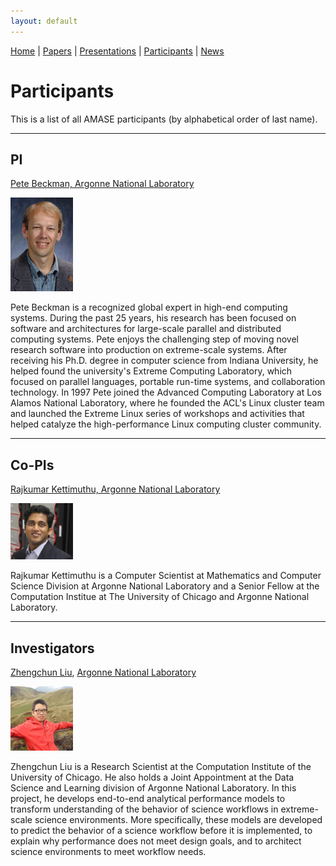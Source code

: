 ```yaml
---
layout: default
---
```

[Home](index.html) | [Papers](papers.html) | [Presentations](presentations.html) | [Participants](participants.html) | [News](news.html)

# Participants
This is a list of all AMASE participants (by alphabetical order of last name). 

---

## PI

[Pete Beckman, Argonne National Laboratory](http://www.mcs.anl.gov/~beckman)

<img src="doc/pete-beckman.jpg" alt="Drawing" style="width: 100px;"/>

Pete Beckman is a recognized global expert in high-end computing systems. During the past 25 years, his research has been focused on software and architectures for large-scale parallel and distributed computing systems. Pete enjoys the challenging step of moving novel research software into production on extreme-scale systems. After receiving his Ph.D. degree in computer science from Indiana University, he helped found the university's Extreme Computing Laboratory, which focused on parallel languages, portable run-time systems, and collaboration technology. In 1997 Pete joined the Advanced Computing Laboratory at Los Alamos National Laboratory, where he founded the ACL's Linux cluster team and launched the Extreme Linux series of workshops and activities that helped catalyze the high-performance Linux computing cluster community. 

---

## Co-PIs

[Rajkumar Kettimuthu, Argonne National Laboratory](http://www.mcs.anl.gov/~kettimut/) 

<img src="doc/Raj-GO.jpg" alt="Drawing" style="width: 100px;"/>

Rajkumar Kettimuthu is a Computer Scientist at Mathematics and Computer Science Division at Argonne National Laboratory and a Senior Fellow at the Computation Institue at The University of Chicago and Argonne National Laboratory. 

---

## Investigators

[Zhengchun Liu](http://zliu.info), [Argonne National Laboratory](http://www.mcs.anl.gov/~zcliu/) 

<img src="doc/zhengchun_liu.png" alt="Drawing" style="width: 100px;"/>

Zhengchun Liu is a Research Scientist at the Computation Institute of the University of Chicago. He also holds a Joint Appointment at the Data Science and Learning division of Argonne National Laboratory. In this project, he develops end-to-end analytical performance models to transform understanding of the behavior of science workflows in extreme-scale science environments. More specifically, these models are developed to predict the behavior of a science workflow before it is implemented, to explain why performance does not meet design goals, and to architect science environments to meet workflow needs.
